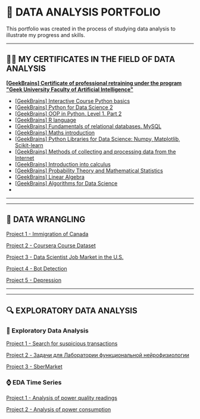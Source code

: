 # &#128188; DATA ANALYSIS PORTFOLIO


This portfolio was created in the process of studying data analysis to illustrate my progress and skills.

---
## 👨‍🎓 MY CERTIFICATES IN THE FIELD OF DATA ANALYSIS
[**[GeekBrains] Certificate of professional retraining under the program 
"Geek University Faculty of Artificial Intelligence"**](https://github.com/rttrif/TrifonovRS.Deep_Learning_Portfolio.github.io/blob/main/Certificates/Trifonov%20Ruslan.pdf)

- [[GeekBrains] Interactive Course Python basics](https://gb.ru/certificates/654781.en)
- [[GeekBrains] Python for Data Science 2](https://gb.ru/certificates/986183.en)
- [[GeekBrains] OOP in Python. Level 1. Part 2](https://gb.ru/certificates/660751.en)
- [[GeekBrains] R language](https://gb.ru/certificates/689146.en)
- [[GeekBrains] Fundamentals of relational databases. MySQL](https://gb.ru/certificates/698000.en)
- [[GeekBrains] Maths introduction](https://gb.ru/certificates/703955.en)
- [[GeekBrains] Python Libraries for Data Science: Numpy, Matplotlib, Scikit-learn](https://gb.ru/certificates/725821.en)
- [[GeekBrains] Methods of collecting and processing data from the Internet](https://gb.ru/certificates/772018.en)
- [[GeekBrains] Introduction into calculus](https://gb.ru/certificates/847225.en)
- [[GeekBrains] Probability Theory and Mathematical Statistics](https://gb.ru/certificates/882944.en)
- [[GeekBrains] Linear Algebra](https://gb.ru/certificates/907030.en)
- [[GeekBrains] Algorithms for Data Science](https://gb.ru/certificates/949810.en)
- 

---
---

## &#129529; DATA WRANGLING


[Project 1 - Immigration of Canada](https://github.com/rttrif/Trifonov.portfolio.github.io/tree/master/1.%20Data%20Wrangling/Project%201%20-%20Immigration%20of%20Canada)

[Project 2 - Coursera Course Dataset](https://github.com/rttrif/Trifonov.portfolio.github.io/tree/master/1.%20Data%20Wrangling/Project%202%20-%20Coursera%20Course%20Dataset)

[Project 3 - Data Scientist Job Market in the U.S.](https://github.com/rttrif/Trifonov.portfolio.github.io/tree/master/1.%20Data%20Wrangling/Project%203%20-%20Data%20Scientist%20Job%20Market%20in%20the%20U.S.)

[Project 4 - Bot Detection](https://github.com/rttrif/Trifonov.portfolio.github.io/tree/master/1.%20Data%20Wrangling/Project%204%20-%20Bot%20Detection)

[Project 5 - Depression](https://github.com/rttrif/Trifonov.portfolio.github.io/tree/master/1.%20Data%20Wrangling/Project%205%20-%20Depression)


---
---

## &#128269; EXPLORATORY DATA ANALYSIS


### &#128294; Exploratory Data Analysis

[Project 1 - Search for suspicious transactions](https://github.com/rttrif/Trifonov.portfolio.github.io/tree/master/2.%20Exploratory%20Data%20Analys/EDA/%5B0009%5D%20Project%202%20-%20Search%20for%20suspicious%20transactions)

[Project 2 - Задачи для Лаборатории функциональной нейрофизиологии](https://github.com/rttrif/Trifonov.portfolio.github.io/tree/master/2.%20Exploratory%20Data%20Analys/EDA/%5B0010%5D%20Project%201%20-%20%D0%9B%D0%B0%D0%B1%D0%BE%D1%80%D0%B0%D1%82%D0%BE%D1%80%D0%B8%D1%8F%20%D1%84%D1%83%D0%BD%D0%BA%D1%86%D0%B8%D0%BE%D0%BD%D0%B0%D0%BB%D1%8C%D0%BD%D0%BE%D0%B9%20%D0%BD%D0%B5%D0%B9%D1%80%D0%BE%D1%84%D0%B8%D0%B7%D0%B8%D0%BE%D0%BB%D0%BE%D0%B3%D0%B8%D0%B8)

[Project 3 - SberMarket](https://github.com/rttrif/Trifonov.portfolio.github.io/tree/master/2.%20Exploratory%20Data%20Analys/EDA/%5B0011%5D%20Project%203%20-%20SberMarket)

### &#8986; EDA Time Series

[Project 1 - Analysis of power quality readings](https://github.com/rttrif/Trifonov.portfolio.github.io/tree/master/2.%20Exploratory%20Data%20Analys/Time%20Series%20Analysis/Project%201%20-%20Analysis%20of%20power%20quality%20readings)

[Project 2 - Analysis of power consumption](https://github.com/rttrif/Trifonov.portfolio.github.io/tree/master/2.%20Exploratory%20Data%20Analys/Time%20Series%20Analysis/Project%202%20-%20Analysis%20of%20power%20consumption) 


